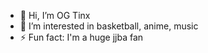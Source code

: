 - 👋 Hi, I’m OG Tinx
- 👀 I’m interested in basketball, anime, music 
- ⚡ Fun fact: I'm a huge jjba fan

<!---
OGTinx/OGTinx is a ✨ special ✨ repository because its `README.md` (this file) appears on your GitHub profile.
You can click the Preview link to take a look at your changes.
--->
